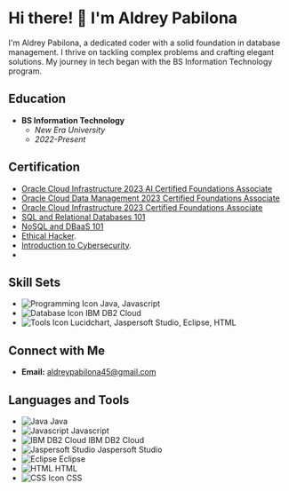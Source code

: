 # Hi there! 👋 I'm Aldrey Pabilona

I'm Aldrey Pabilona, a dedicated coder with a solid foundation in database management. I thrive on tackling complex problems and crafting elegant solutions. My journey in tech began with the BS Information Technology program.

## Education
- **BS Information Technology**
  - *New Era University*
  - *2022-Present*

## Certification
- [Oracle Cloud Infrastructure 2023 AI Certified Foundations Associate](https://catalog-education.oracle.com/pls/certview/sharebadge?id=E36DF90C5BB3644BBDDC6D8E3E64B3ECAE35317092D3FDBECD86F650C432722A&fbclid=IwAR0-mBEel3sQ6rem-WsowbtvjZpNOj1qftIm6F-h955ntfDyKLK-2LosnNU)
- [Oracle Cloud Data Management 2023 Certified Foundations Associate](https://catalog-education.oracle.com/pls/certview/sharebadge?id=29AE4D6B3D15099D0012C6A83492C9605358A1C795B46621549D5AB20FDDD307&fbclid=IwAR0PCzUJrkOScHaL8lDtlounilX0aeCA3HaTx9eTqe3wZmNYhwV3-ZJIFnQ)
- [Oracle Cloud Infrastructure 2023 Certified Foundations Associate](https://catalog-education.oracle.com/pls/certview/sharebadge?id=27F4EEBE8E8CA25F2E7117566F09EA076D165D6CB954F07C02DBC0D3F25F4CAE&fbclid=IwAR1PtL9wIWuxl_NA1dHiVsUoiyOsXay42YmAEdenoPSS8tSWWS71WJdac-8#)
- [SQL and Relational Databases 101](https://courses.cognitiveclass.ai/certificates/2daab9142059409fa3028ed6af046345)
- [NoSQL and DBaaS 101](https://courses.cognitiveclass.ai/certificates/36274bbe41fa4b63917692144ac78691)
- [Ethical Hacker](https://www.credly.com/badges/fc97a4e8-8d3d-4f42-a51b-c0e6abb2726e).
- [Introduction to Cybersecurity](https://www.credly.com/badges/e881a1b5-6677-43dd-bc50-329eb9db019d).
- 

## Skill Sets
- ![Programming Icon](https://img.icons8.com/color/48/000000/source-code.png) Java, Javascript
- ![Database Icon](https://img.icons8.com/color/48/000000/database.png) IBM DB2 Cloud
- ![Tools Icon](https://img.icons8.com/color/48/000000/wrench.png) Lucidchart, Jaspersoft Studio, Eclipse, HTML

## Connect with Me
- **Email:** aldreypabilona45@gmail.com

## Languages and Tools
- ![Java](https://img.icons8.com/color/48/000000/java-coffee-cup-logo.png) Java
- ![Javascript](https://img.icons8.com/color/48/000000/javascript.png) Javascript
- ![IBM DB2 Cloud](https://img.icons8.com/color/48/000000/ibm.png) IBM DB2 Cloud
- ![Jaspersoft Studio](https://img.icons8.com/color/48/000000/visual-studio-code-2019.png) Jaspersoft Studio
- ![Eclipse](https://img.icons8.com/office/48/000000/java-eclipse.png) Eclipse
- ![HTML](https://img.icons8.com/color/48/000000/html-5.png) HTML
- ![CSS Icon](https://img.icons8.com/color/48/000000/css3.png) CSS
